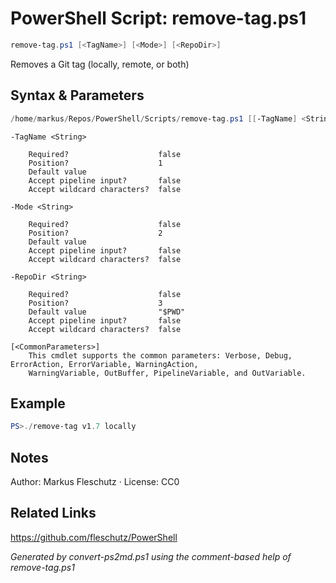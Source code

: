 # PowerShell Script: remove-tag.ps1
```powershell
remove-tag.ps1 [<TagName>] [<Mode>] [<RepoDir>]
```

Removes a Git tag (locally, remote, or both)

## Syntax & Parameters
```powershell
/home/markus/Repos/PowerShell/Scripts/remove-tag.ps1 [[-TagName] <String>] [[-Mode] <String>] [[-RepoDir] <String>] [<CommonParameters>]
```

```
-TagName <String>
    
    Required?                    false
    Position?                    1
    Default value                
    Accept pipeline input?       false
    Accept wildcard characters?  false
```

```
-Mode <String>
    
    Required?                    false
    Position?                    2
    Default value                
    Accept pipeline input?       false
    Accept wildcard characters?  false
```

```
-RepoDir <String>
    
    Required?                    false
    Position?                    3
    Default value                "$PWD"
    Accept pipeline input?       false
    Accept wildcard characters?  false
```

```
[<CommonParameters>]
    This cmdlet supports the common parameters: Verbose, Debug, ErrorAction, ErrorVariable, WarningAction, 
    WarningVariable, OutBuffer, PipelineVariable, and OutVariable.
```

## Example
```powershell
PS>./remove-tag v1.7 locally
```


## Notes
Author: Markus Fleschutz · License: CC0

## Related Links
https://github.com/fleschutz/PowerShell

*Generated by convert-ps2md.ps1 using the comment-based help of remove-tag.ps1*
